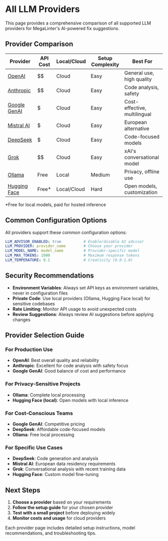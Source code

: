 # All LLM Providers

This page provides a comprehensive comparison of all supported LLM providers for MegaLinter's AI-powered fix suggestions.

## Provider Comparison

| Provider | API Cost | Local/Cloud | Setup Complexity | Best For |
|----------|----------|-------------|------------------|----------|
| [OpenAI](llm-provider/llm_provider_openai.md) | $$ | Cloud | Easy | General use, high quality |
| [Anthropic](llm-provider/llm_provider_anthropic.md) | $$ | Cloud | Easy | Code analysis, safety |
| [Google GenAI](llm-provider/llm_provider_google_genai.md) | $ | Cloud | Easy | Cost-effective, multilingual |
| [Mistral AI](llm-provider/llm_provider_mistralai.md) | $ | Cloud | Easy | European alternative |
| [DeepSeek](llm-provider/llm_provider_deepseek.md) | $ | Cloud | Easy | Code-focused models |
| [Grok](llm-provider/llm_provider_grok.md) | $$ | Cloud | Easy | xAI's conversational model |
| [Ollama](llm-provider/llm_provider_ollama.md) | Free | Local | Medium | Privacy, offline use |
| [Hugging Face](llm-provider/llm_provider_huggingface.md) | Free* | Local/Cloud | Hard | Open models, customization |

*Free for local models, paid for hosted inference

## Common Configuration Options

All providers support these common configuration options:

```yaml
LLM_ADVISOR_ENABLED: true          # Enable/disable AI advisor
LLM_PROVIDER: provider_name        # Choose your provider
LLM_MODEL_NAME: model_name         # Provider-specific model
LLM_MAX_TOKENS: 1000               # Maximum response tokens
LLM_TEMPERATURE: 0.1               # Creativity (0.0-1.0)
```

## Security Recommendations

- **Environment Variables**: Always set API keys as environment variables, never in configuration files
- **Private Code**: Use local providers (Ollama, Hugging Face local) for sensitive codebases
- **Rate Limiting**: Monitor API usage to avoid unexpected costs
- **Review Suggestions**: Always review AI suggestions before applying changes

## Provider Selection Guide

### For Production Use

- **OpenAI**: Best overall quality and reliability
- **Anthropic**: Excellent for code analysis with safety focus
- **Google GenAI**: Good balance of cost and performance

### For Privacy-Sensitive Projects

- **Ollama**: Complete local processing
- **Hugging Face (local)**: Open models with local inference

### For Cost-Conscious Teams

- **Google GenAI**: Competitive pricing
- **DeepSeek**: Affordable code-focused models
- **Ollama**: Free local processing

### For Specific Use Cases

- **DeepSeek**: Code generation and analysis
- **Mistral AI**: European data residency requirements
- **Grok**: Conversational analysis with recent training data
- **Hugging Face**: Custom model fine-tuning

## Next Steps

1. **Choose a provider** based on your requirements
2. **Follow the setup guide** for your chosen provider
3. **Test with a small project** before deploying widely
4. **Monitor costs and usage** for cloud providers

Each provider page includes detailed setup instructions, model recommendations, and troubleshooting tips.
